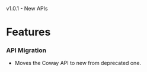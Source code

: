 v1.0.1 - New APIs

# Features

### API Migration
- Moves the Coway API to new from deprecated one. 
